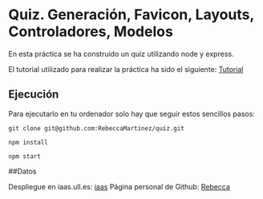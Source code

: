 # Quiz. Generación, Favicon, Layouts, Controladores, Modelos

En esta práctica se ha construido un quiz utilizando node y express.


El tutorial utilizado para realizar la práctica ha sido el siguiente: [Tutorial](https://github.com/crguezl/miriada-upm-dsnh5jsnode#m%C3%B3dulo-vi-el-proyecto-quiz-y-mvc)

## Ejecución

Para ejecutarlo en tu ordenador solo hay que seguir estos sencillos pasos:

```
git clone git@github.com:RebeccaMartinez/quiz.git
```

```
npm install
```

```
npm start
```

##Datos

Despliegue en iaas.ull.es: [iaas](http://10.6.128.87:8080/)
Página personal de Github: [Rebecca](http://rebeccamartinez.github.io/)

